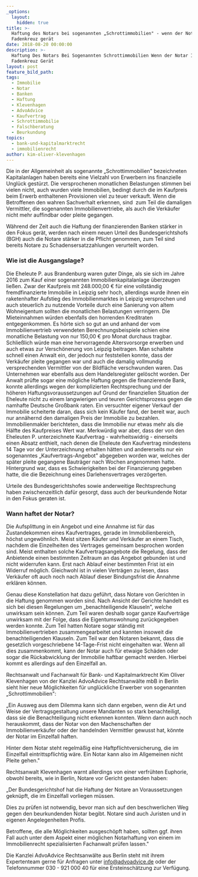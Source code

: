 ```yaml
---
_options:
  layout:
    hidden: true
title: >-
  Haftung des Notars bei sogenannten „Schrottimmobilien" - wenn der Notar ins
  Fadenkreuz gerät
date: 2018-08-20 00:00:00
description: >-
  Haftung Des Notars Bei Sogenannten Schrottimmobilien Wenn der Notar Ins
  Fadenkreuz Gerät
layout: post
feature_bild_path:
tags:
  - Immobilie
  - Notar
  - Banken
  - Haftung
  - Klevenhagen
  - AdvoAdvice
  - Kaufvertrag
  - Schrottimmobilie
  - Falschberatung
  - Beurkundung
topics:
  - bank-und-kapitalmarktrecht
  - immobilienrecht
author: kim-oliver-klevenhagen
---
```


Die in der Allgemeinheit als sogenannte „Schrottimmobilien" bezeichneten Kapitalanlagen haben bereits eine Vielzahl von Erwerbern ins finanzielle Unglück gestürzt. Die versprochenen monatlichen Belastungen stimmen bei vielen nicht, auch wurden viele Immobilien, bedingt durch die im Kaufpreis beim Erwerb enthaltenen Provisionen viel zu teuer verkauft. Wenn die Betroffenen den wahren Sachverhalt erkennen, sind  zum Teil die damaligen Vermittler, die sogenannten Immobilienvertriebe, als auch die Verkäufer nicht mehr auffindbar oder pleite gegangen.

Während der Zeit auch die Haftung der finanzierenden Banken stärker in den Fokus gerät, werden nach einem neuen Urteil des Bundesgerichtshofs (BGH) auch die Notare stärker in die Pflicht genommen, zum Teil sind bereits Notare zu Schadensersatzzahlungen verurteilt worden.

### Wie ist die Ausgangslage?

Die Eheleute P. aus Brandenburg waren guter Dinge, als sie sich im Jahre 2016 zum Kauf einer sogenannten Immobilienkapitalanlage überzeugen ließen. Zwar der Kaufpreis mit 248.000,00 € für eine vollständig fremdfinanzierte Immobilie in Leipzig sehr hoch, allerdings wurde ihnen ein raketenhafter Aufstieg des Immobilienmarktes in Leipzig versprochen und auch steuerlich zu nutzende Vorteile durch eine Sanierung von altem Wohneigentum sollten die monatlichen Belastungen verringern. Die Mieteinnahmen würden ebenfalls den horrenden Kreditraten entgegenkommen. Es hörte sich so gut an und anhand der vom Immobilienvertrieb verwendeten Berechnungsbeispiele schien eine monatliche Belastung von nur 150,00 € pro Monat durchaus tragbar. Schließlich würde man eine hervorragende Altersvorsorge erwerben und auch etwas zur Verschönerung von Leipzig beitragen. Man schaltete schnell einen Anwalt ein, der jedoch nur feststellen konnte, dass der Verkäufer pleite gegangen war und auch die damalig vollmundig versprechenden Vermittler von der Bildfläche verschwunden waren. Das Unternehmen war ebenfalls aus dem Handelsregister gelöscht worden. Der Anwalt prüfte sogar eine mögliche Haftung gegen die finanzierende Bank, konnte allerdings wegen der komplizierten Rechtsprechung und der höheren Haftungsvoraussetzungen auf Grund der finanziellen Situation der Eheleute nicht zu einem langwierigen und teuren Gerichtsprozess gegen die namhafte Deutsche Großbank raten. Ein versuchter eigener Verkauf der Immobilie scheiterte daran, dass sich kein Käufer fand, der bereit war, auch nur annähernd den damaligen Preis der Immobilie zu bezahlen. Immobilienmakler berichteten, dass die Immobilie nur etwas mehr als die Hälfte des Kaufpreises Wert war. Merkwürdig war aber, dass der von den Eheleuten P. unterzeichnete Kaufvertrag - wahrheitswidrig - einerseits einen Absatz enthielt, nach denen die Eheleute den Kaufvertrag mindestens 14 Tage vor der Unterzeichnung erhalten hätten und andererseits nur ein sogenanntes „Kaufvertrags-Angebot" abgegeben worden war, welches der später pleite gegangene Bauträger nach Wochen angenommen hatte. Hintergrund war, dass es Schwierigkeiten bei der Finanzierung gegeben hatte, die die Bezeichnung eines Darlehensvertrages verzögerten.

Urteile des Bundesgerichtshofes sowie anderweitige Rechtsprechung haben zwischenzeitlich dafür gesorgt, dass auch der beurkundende Notar in den Fokus geraten ist.

### Wann haftet der Notar?

Die Aufsplittung in ein Angebot und eine Annahme ist für das Zustandekommen eines Kaufvertrages, gerade im Immobilienbereich, höchst ungewöhnlich. Meist sitzen Käufer und Verkäufer an einem Tisch, nachdem die Einzelheiten des Vertrages gemeinsam besprochen worden sind. Meist enthalten solche Kaufvertragsangebote die Regelung, dass der Anbietende einen bestimmten Zeitraum an das Angebot gebunden ist und nicht widerrufen kann. Erst nach Ablauf einer bestimmten Frist ist ein Widerruf möglich. Gleichwohl ist in vielen Verträgen zu lesen, dass Verkäufer oft auch noch nach Ablauf dieser Bindungsfrist die Annahme erklären können.

Genau diese Konstellation hat dazu geführt, dass Notare von Gerichten in die Haftung genommen worden sind. Nach Ansicht der Gerichte handelt es sich bei diesen Regelungen um „benachteiligende Klauseln", welche unwirksam sein können. Zum Teil waren deshalb sogar ganze Kaufverträge unwirksam mit der Folge, dass die Eigentumswohnung zurückgegeben werden konnte. Zum Teil hatten Notare sogar ständig mit Immobilienvertrieben zusammengearbeitet und kannten insoweit die benachteiligenden Klauseln. Zum Teil war den Notaren bekannt, dass die gesetzlich vorgeschriebene 14-Tage-Frist nicht eingehalten war. Wenn all dies zusammenkommt, kann der Notar auch für etwaige Schäden oder sogar die Rückabwicklung der Immobilie haftbar gemacht werden. Hierbei kommt es allerdings auf den Einzelfall an.

Rechtsanwalt und Fachanwalt für Bank- und Kapitalmarktrecht Kim Oliver Klevenhagen von der Kanzlei AdvoAdvice Rechtsanwälte mbB in Berlin  sieht hier neue Möglichkeiten für unglückliche Erwerber von sogenannten „Schrottimmobilien":

„Ein Ausweg aus dem Dilemma kann sich dann ergeben, wenn die Art und Weise der Vertragsgestaltung unsere Mandanten so stark benachteiligt, dass sie die Benachteiligung nicht erkennen konnten. Wenn dann auch noch herauskommt, dass der Notar von den Machenschaften der Immobilienverkäufer oder der handelnden Vermittler gewusst hat, könnte der Notar im Einzelfall haften.

Hinter dem Notar steht regelmäßig eine Haftpflichtversicherung, die im Einzelfall eintrittspflichtig wäre. Ein Notar kann also im Allgemeinen nicht Pleite gehen."

Rechtsanwalt Klevenhagen warnt allerdings von einer verfrühten Euphorie, obwohl bereits, wie in Berlin, Notare vor Gericht gestanden haben:

„Der Bundesgerichtshof hat die Haftung der Notare an Voraussetzungen geknüpft, die im Einzelfall vorliegen müssen.

Dies zu prüfen ist notwendig, bevor man sich auf den beschwerlichen Weg gegen den beurkundenden Notar begibt. Notare sind auch Juristen und in eigenen Angelegenheiten Profis.

Betroffene, die alle Möglichkeiten ausgeschöpft haben, sollten ggf. ihren Fall auch unter dem Aspekt einer möglichen Notarhaftung von einem im Immobilienrecht spezialisierten Fachanwalt prüfen lassen."

Die Kanzlei AdvoAdvice Rechtsanwälte aus Berlin steht mit ihrem Expertenteam gerne für Anfragen unter info@advoadvice.de oder der Telefonnummer 030 - 921 000 40 für eine Ersteinschätzung zur Verfügung.